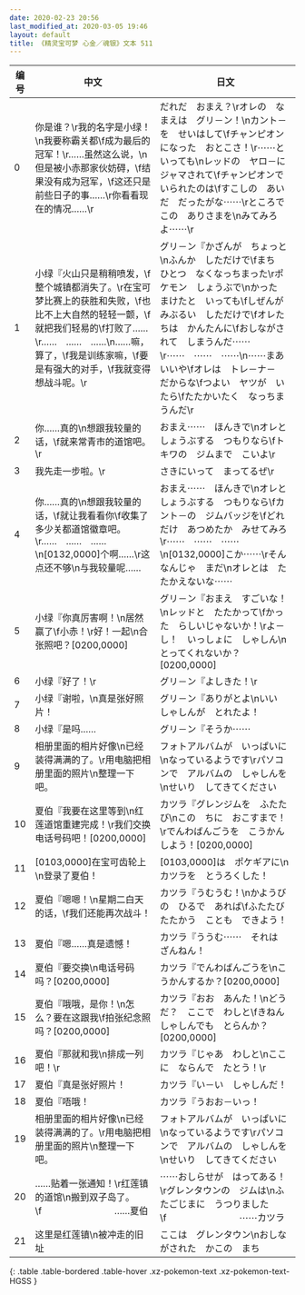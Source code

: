 ```yaml
---
date: 2020-02-23 20:56
last_modified_at: 2020-03-05 19:46
layout: default
title: 《精灵宝可梦 心金／魂银》文本 511
---
```

| 编号 | 中文 | 日文 |
| ---- | ---- | ---- |
| 0 | 你是谁？\r我的名字是小绿！\n我要称霸关都\f成为最后的冠军！\r……虽然这么说，\n但是被小赤那家伙妨碍，\f结果没有成为冠军，\f这还只是前些日子的事……\r你看看现在的情况……\r | だれだ　おまえ？\rオレの　なまえは　グリ－ン！\nカント－を　せいはして\fチャンピオンになった　おとこさ！\r⋯⋯と　いっても\nレッドの　ヤロ－に　ジャマされて\fチャンピオンで　いられたのは\fすこしの　あいだ　だったがな⋯⋯\rところで　この　ありさまを\nみてみろよ⋯⋯\r |
| 1 | 小绿『火山只是稍稍喷发，\f整个城镇都消失了。\r在宝可梦比赛上的获胜和失败，\f也比不上大自然的轻轻一颤，\f就把我们轻易的\f打败了……\r……　……　……\n……嘛，算了，\f我是训练家嘛，\f要是有强大的对手，\f我就变得想战斗呢。\r | グリ－ン『かざんが　ちょっと\nふんか　しただけで\fまち　ひとつ　なくなっちまった\rポケモン　しょうぶで\nかった　まけたと　いっても\fしぜんが　みぶるい　しただけで\fオレたちは　かんたんに\fおしながされて　しまうんだ⋯⋯\r⋯⋯　⋯⋯　⋯⋯\n⋯⋯まあ　いいや\fオレは　トレ－ナ－　だからな\fつよい　ヤツが　いたら\fたたかいたく　なっちまうんだ\r |
| 2 | 你……真的\n想跟我较量的话，\f就来常青市的道馆吧。\r | おまえ⋯⋯　ほんきで\nオレと　しょうぶする　つもりなら\fトキワの　ジムまで　こいよ\r |
| 3 | 我先走一步啦。\r | さきにいって　まってるぜ\r |
| 4 | 你……真的\n想跟我较量的话，\f就让我看看你\f收集了多少关都道馆徽章吧。\r……　……　……\n[0132,0000]个啊……\r这点还不够\n与我较量呢…… | おまえ⋯⋯　ほんきで\nオレと　しょうぶする　つもりなら\fカント－の　ジムバッジを\fどれだけ　あつめたか　みせてみろ\r⋯⋯　⋯⋯　⋯⋯\n[0132,0000]こか⋯⋯\rそんなんじゃ　まだ\nオレとは　たたかえないな⋯⋯ |
| 5 | 小绿『你真厉害啊！\n居然赢了\f小赤！\r好！一起\n合张照吧？[0200,0000] | グリ－ン『おまえ　すごいな！\nレッドと　たたかって\fかった　らしいじゃないか！\rよ－し！　いっしょに　しゃしん\nとってくれないか？[0200,0000] |
| 6 | 小绿『好了！\r | グリ－ン『よしきた！\r |
| 7 | 小绿『谢啦，\n真是张好照片！ | グリ－ン『ありがとよ\nいい　しゃしんが　とれたよ！ |
| 8 | 小绿『是吗…… | グリ－ン『そうか⋯⋯ |
| 9 | 相册里面的相片好像\n已经装得满满的了。\r用电脑把相册里面的照片\n整理一下吧。 | フォトアルバムが　いっぱいに\nなっているようです\rパソコンで　アルバムの　しゃしんを\nせいり　してきてください |
| 10 | 夏伯『我要在这里等到\n红莲道馆重建完成！\r我们交换电话号码吧！[0200,0000] | カツラ『グレンジムを　ふたたび\nこの　ちに　おこすまで！\rでんわばんごうを　こうかんしよう！[0200,0000] |
| 11 | [0103,0000]在宝可齿轮上\n登录了夏伯！ | [0103,0000]は　ポケギアに\nカツラを　とうろくした！ |
| 12 | 夏伯『嗯嗯！\n星期二白天的话，\f我们还能再次战斗！ | カツラ『うむうむ！\nかようびの　ひるで　あれば\fふたたび　たたかう　ことも　できよう！ |
| 13 | 夏伯『嗯……真是遗憾！ | カツラ『ううむ⋯⋯　それは　ざんねん！ |
| 14 | 夏伯『要交换\n电话号码吗？[0200,0000] | カツラ『でんわばんごうを\nこうかんするか？[0200,0000] |
| 15 | 夏伯『哦哦，是你！\n怎么？要在这跟我\f拍张纪念照吗？[0200,0000] | カツラ『おお　あんた！\nどうだ？　ここで　わしと\fきねんしゃしんでも　とらんか？[0200,0000] |
| 16 | 夏伯『那就和我\n排成一列吧！\r | カツラ『じゃあ　わしと\nここに　ならんで　たとう！\r |
| 17 | 夏伯『真是张好照片！ | カツラ『い－い　しゃしんだ！ |
| 18 | 夏伯『唔哦！ | カツラ『うおお－いっ！ |
| 19 | 相册里面的相片好像\n已经装得满满的了。\r用电脑把相册里面的照片\n整理一下吧。 | フォトアルバムが　いっぱいに\nなっているようです\rパソコンで　アルバムの　しゃしんを\nせいり　してきてください |
| 20 | ……贴着一张通知！\r红莲镇的道馆\n搬到双子岛了。\f　　　　　　　　……夏伯 | ⋯⋯おしらせが　はってある！\rグレンタウンの　ジムは\nふたごじまに　うつりました\f　　　　　　　　⋯⋯カツラ |
| 21 | 这里是红莲镇\n被冲走的旧址 | ここは　グレンタウン\nおしながされた　かこの　まち |
{: .table .table-bordered .table-hover .xz-pokemon-text .xz-pokemon-text-HGSS }